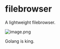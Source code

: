 # filebrowser

A lightweight filebrowser.

![image.png](https://i.postimg.cc/0y364LvB/image.png)

Golang is king.

